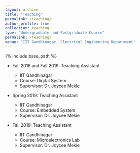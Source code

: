 ```yaml
---
layout: archive
title: "Teaching"
permalink: /teaching/
author_profile: true
collection: teaching
type: "Undergraduate and Postgraduate Course"
permalink: /teaching/
venue: "IIT Gandhinagar, Electrical Engineering Department"
---
```


{% include base_path %}

* Fall 2018 and Fall 2019: Teaching Assistant
  * IIT Gandhinagar
  * Course: Digital System
  * Supervisor: Dr. Joycee Mekie
 
* Spring 2019: Teaching Assistant
  * IIT Gandhinagar
  * Course: Embedded System
  * Supervisor: Dr. Joycee Mekie
  
* Fall 2019: Teaching Assistant
  * IIT Gandhinagar
  * Course: Microelectronics Lab
  * Supervisor: Dr. Joycee Mekie
